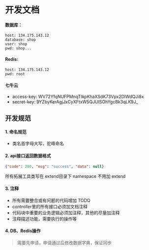 # 开发文档

#### 数据库：
    host: 134.175.143.12
    database: shop
    user: shop
    pwd: shop...

#### Redis:
    host: 134.175.143.12
    pwd: root

#### 七牛云
*	access-key: WV72YfqNUFPMnqTIkpKhaXSdK73Vpx2DlWdQJi8x<br/>
*   secret-key: 9YZbyKerAgjJxCyXFtxW5QJUISOhYgcBk3qLK9J_

## 开发规范

#### 1. 命名规范
* 类名首字母大写，驼峰命名

#### 2. api接口返回数据格式
```json
{"code": 200, "msg": "success", "data": null}
```
所有拓展工具类写在 extend目录下 namespace 不用加 extend

#### 3. 注释
* 所有需要整合或有问题的代码增加 TODO
* controller里的所有接口必须加文档注释
* 代码块中重要的业务逻辑必须加注释，其他的尽量加注释
* 注释描述功能，需要执行的操作等

#### 4. DB、Redis操作
> 需要先申请，申请通过后修改数据字典，保证同步